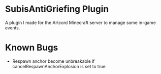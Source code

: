 # SubisAntiGriefing Plugin
 A plugin I made for the Artcord Minecraft server to manage some in-game events.



# Known Bugs

* Respawn anchor become unbreakable if cancelRespawnAnchorExplosion is set to true
